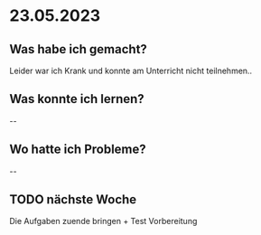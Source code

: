 # 23.05.2023

## Was habe ich gemacht?

Leider war ich Krank und konnte am Unterricht nicht teilnehmen..

## Was konnte ich lernen?

--

## Wo hatte ich Probleme?

--

## TODO nächste Woche

Die Aufgaben zuende bringen + Test Vorbereitung
